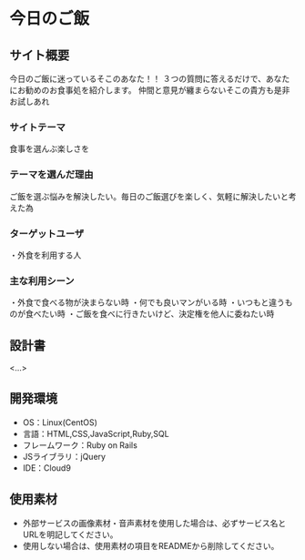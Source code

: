 # 今日のご飯

## サイト概要
今日のご飯に迷っているそこのあなた！！
３つの質問に答えるだけで、あなたにお勧めのお食事処を紹介します。
仲間と意見が纏まらないそこの貴方も是非お試しあれ

### サイトテーマ
食事を選んぶ楽しさを

### テーマを選んだ理由
ご飯を選ぶ悩みを解決したい。毎日のご飯選びを楽しく、気軽に解決したいと考えた為

### ターゲットユーザ
・外食を利用する人

### 主な利用シーン
・外食で食べる物が決まらない時
・何でも良いマンがいる時
・いつもと違うものが食べたい時
・ご飯を食べに行きたいけど、決定権を他人に委ねたい時

## 設計書
<...>

## 開発環境
- OS：Linux(CentOS)
- 言語：HTML,CSS,JavaScript,Ruby,SQL
- フレームワーク：Ruby on Rails
- JSライブラリ：jQuery
- IDE：Cloud9

## 使用素材
- 外部サービスの画像素材・音声素材を使用した場合は、必ずサービス名とURLを明記してください。
- 使用しない場合は、使用素材の項目をREADMEから削除してください。
